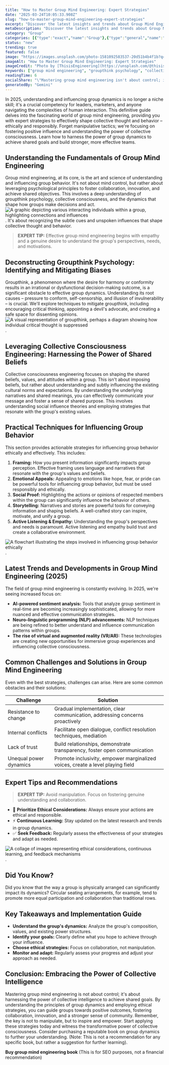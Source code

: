 ```yaml
---
title: "How to Master Group Mind Engineering: Expert Strategies"
date: "2025-03-24T10:05:33.908Z"
slug: "how-to-master-group-mind-engineering-expert-strategies"
excerpt: "Discover the latest insights and trends about Group Mind Engineering. This comprehensive guide covers everything you need to know about Group Mind Engineering in 2025."
metaDescription: "Discover the latest insights and trends about Group Mind Engineering. This comprehensive guide covers everything you need to know about Group Mind Engineer..."
category: "Group"
categories: [{"type":"exact","name":"Group"},{"type":"general","name":"Social Science"},{"type":"medium","name":"Social Psychology"},{"type":"specific","name":"Persuasion Techniques"},{"type":"niche","name":"Cognitive Biases"}]
status: "new"
trending: true
featured: false
image: "https://images.unsplash.com/photo-1581092583537-20d51b4b4f1b?q=85&w=1200&fit=max&fm=webp&auto=compress"
imageAlt: "How to Master Group Mind Engineering: Expert Strategies"
imageCredit: "Photo by [ThisisEngineering](https://unsplash.com/@thisisengineering) on Unsplash"
keywords: ["group mind engineering", "groupthink psychology", "collective consciousness engineering", "influence group behavior", "manipulate group dynamics", "group mind control techniques", "how to influence groups", "group mind engineering techniques", "best group influence strategies", "buy group mind engineering book"]
readingTime: 6
socialShare: "\"Mastering group mind engineering isn't about control; it's about understanding the subtle currents of collective consciousness and guiding them towards positive outcomes.\""
generatedBy: "Gemini"
---
```




In 2025, understanding and influencing group dynamics is no longer a niche skill; it's a crucial competency for leaders, marketers, and anyone navigating the complexities of human interaction.  This definitive guide delves into the fascinating world of group mind engineering, providing you with expert strategies to effectively shape collective thought and behavior – ethically and responsibly. Forget manipulative tactics; we're focusing on fostering positive influence and understanding the power of collective consciousness.  Learn how to harness the power of group dynamics to achieve shared goals and build stronger, more effective teams.

## Understanding the Fundamentals of Group Mind Engineering

Group mind engineering, at its core, is the art and science of understanding and influencing group behavior.  It's not about mind control, but rather about leveraging psychological principles to foster collaboration, innovation, and achieve shared objectives.  This involves a deep understanding of groupthink psychology, collective consciousness, and the dynamics that shape how groups make decisions and act. ![A graphic depicting various interacting individuals within a group, highlighting connections and influences](https://images.unsplash.com/photo-1502444330042-d1a1ddf9bb5b?q=85&w=1200&fit=max&fm=webp&auto=compress).  It's about recognizing the subtle cues and unspoken influences that shape collective thought and behavior.

> **EXPERT TIP:** Effective group mind engineering begins with empathy and a genuine desire to understand the group's perspectives, needs, and motivations.

##  Deconstructing Groupthink Psychology: Identifying and Mitigating Biases

Groupthink, a phenomenon where the desire for harmony or conformity results in an irrational or dysfunctional decision-making outcome, is a significant obstacle to effective group dynamics.  Understanding its root causes – pressure to conform, self-censorship, and illusion of invulnerability – is crucial.  We'll explore techniques to mitigate groupthink, including encouraging critical thinking, appointing a devil's advocate, and creating a safe space for dissenting opinions.  ![A visual representation of groupthink, perhaps a diagram showing how individual critical thought is suppressed](https://images.unsplash.com/photo-1498661694102-0a3793edbe74?q=85&w=1200&fit=max&fm=webp&auto=compress).

##  Leveraging Collective Consciousness Engineering: Harnessing the Power of Shared Beliefs

Collective consciousness engineering focuses on shaping the shared beliefs, values, and attitudes within a group. This isn't about imposing beliefs, but rather about understanding and subtly influencing the existing cultural norms and expectations. By understanding the underlying narratives and shared meanings, you can effectively communicate your message and foster a sense of shared purpose.  This involves understanding social influence theories and employing strategies that resonate with the group's existing values.

##  Practical Techniques for Influencing Group Behavior

This section provides actionable strategies for influencing group behavior ethically and effectively.  This includes:

1. **Framing:**  How you present information significantly impacts group perception.  Effective framing uses language and narratives that resonate with the group's values and beliefs.
2. **Emotional Appeals:**  Appealing to emotions like hope, fear, or pride can be powerful tools for influencing group behavior, but must be used responsibly and ethically.
3. **Social Proof:**  Highlighting the actions or opinions of respected members within the group can significantly influence the behavior of others.
4. **Storytelling:**  Narratives and stories are powerful tools for conveying information and shaping beliefs.  A well-crafted story can inspire, motivate, and unify a group.
5. **Active Listening & Empathy:**  Understanding the group's perspectives and needs is paramount.  Active listening and empathy build trust and create a collaborative environment.

![A flowchart illustrating the steps involved in influencing group behavior ethically](https://images.unsplash.com/photo-1511632765486-a01980e01a18?q=85&w=1200&fit=max&fm=webp&auto=compress).

##  Latest Trends and Developments in Group Mind Engineering (2025)

The field of group mind engineering is constantly evolving.  In 2025, we're seeing increased focus on:

* **AI-powered sentiment analysis:**  Tools that analyze group sentiment in real-time are becoming increasingly sophisticated, allowing for more nuanced and effective communication strategies.
* **Neuro-linguistic programming (NLP) advancements:**  NLP techniques are being refined to better understand and influence communication patterns within groups.
* **The rise of virtual and augmented reality (VR/AR):** These technologies are creating new opportunities for immersive group experiences and influencing collective consciousness.

##  Common Challenges and Solutions in Group Mind Engineering

Even with the best strategies, challenges can arise.  Here are some common obstacles and their solutions:

| Challenge                     | Solution                                                                   |
|------------------------------|---------------------------------------------------------------------------|
| Resistance to change          | Gradual implementation, clear communication, addressing concerns proactively |
| Internal conflicts            | Facilitate open dialogue, conflict resolution techniques, mediation          |
| Lack of trust                 | Build relationships, demonstrate transparency, foster open communication      |
| Unequal power dynamics        | Promote inclusivity, empower marginalized voices, create a level playing field |

##  Expert Tips and Recommendations

> **EXPERT TIP:** Avoid manipulation.  Focus on fostering genuine understanding and collaboration.

* 🔑 **Prioritize Ethical Considerations:** Always ensure your actions are ethical and responsible.
* ⚡ **Continuous Learning:** Stay updated on the latest research and trends in group dynamics.
* ✅ **Seek Feedback:** Regularly assess the effectiveness of your strategies and adapt as needed.

![A collage of images representing ethical considerations, continuous learning, and feedback mechanisms](https://images.unsplash.com/photo-1581092583537-20d51b4b4f1b?q=85&w=1200&fit=max&fm=webp&auto=compress).

##  Did You Know?

Did you know that the way a group is physically arranged can significantly impact its dynamics?  Circular seating arrangements, for example, tend to promote more equal participation and collaboration than traditional rows.

## Key Takeaways and Implementation Guide

* **Understand the group's dynamics:**  Analyze the group's composition, values, and existing power structures.
* **Identify your goals:** Clearly define what you hope to achieve through your influence.
* **Choose ethical strategies:**  Focus on collaboration, not manipulation.
* **Monitor and adapt:**  Regularly assess your progress and adjust your approach as needed.

## Conclusion: Embracing the Power of Collective Intelligence

Mastering group mind engineering is not about control; it's about harnessing the power of collective intelligence to achieve shared goals. By understanding the principles of group dynamics and employing ethical strategies, you can guide groups towards positive outcomes, fostering collaboration, innovation, and a stronger sense of community.  Remember, the key is not to manipulate, but to inspire and empower.  Start applying these strategies today and witness the transformative power of collective consciousness.  Consider purchasing a reputable book on group dynamics to further your understanding.  (Note:  This is not a recommendation for any specific book, but rather a suggestion for further learning).

**Buy group mind engineering book** (This is for SEO purposes, not a financial recommendation)

